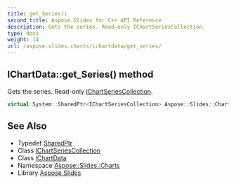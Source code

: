 ```yaml
---
title: get_Series()
second_title: Aspose.Slides for C++ API Reference
description: Gets the series. Read-only IChartSeriesCollection.
type: docs
weight: 14
url: /aspose.slides.charts/ichartdata/get_series/
---
```

## IChartData::get_Series() method


Gets the series. Read-only [IChartSeriesCollection](../../ichartseriescollection/).

```cpp
virtual System::SharedPtr<IChartSeriesCollection> Aspose::Slides::Charts::IChartData::get_Series()=0
```

## See Also

* Typedef [SharedPtr](../../../system/sharedptr/)
* Class [IChartSeriesCollection](../../ichartseriescollection/)
* Class [IChartData](../)
* Namespace [Aspose::Slides::Charts](../../)
* Library [Aspose.Slides](../../../)